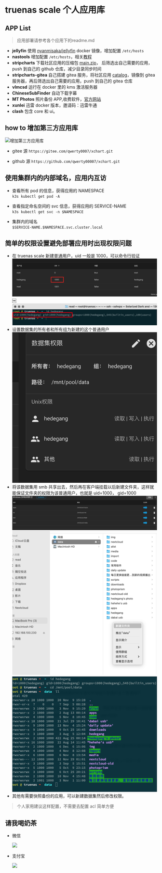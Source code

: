 # truenas scale 个人应用库

## APP List

> 应用部署请参考各个应用下的readme.md

- **jellyfin** 使用 [nyanmisaka/jellyfin](https://hub.docker.com/r/nyanmisaka/jellyfin) docker 镜像，增加配置 `/etc/hosts`
- **nastools** 增加配置 `/etc/hosts`，相关[教程](https://gitee.com/qwerty0007/xchart/blob/main/stable/nastools/readme.md)
- **stripcharts** 下载社区应用的压缩包 [main.zip](https://github.com/truecharts/catalog/archive/refs/heads/main.zip)， 后筛选出自己需要的应用，push 到自己的 github 仓库，减少目录同步时间
- **stripcharts-gitea** 自己搭建 gitea 服务，将社区应用 [catalog](https://github.com/truecharts/catalog.git)，镜像到 gitea 服务器，再后筛选出自己需要的应用，push 到自己的 gitea 仓库
- **vlmcsd** 运行在 docker 里的 kms 激活服务器
- **ChineseSubFinder** 自动下载字幕
- **MT Photos** 照片备份 APP,收费软件，[官方网站](https://mtmt.tech/)
- **xunlei** 迅雷 docker 版本，邀请码：迅雷牛通
- **clash** 包含 core 和 ui。

## how to 增加第三方应用库

  ![增加第三方应用库](https://gitee.com/qwerty0007/xchart/raw/main/assets/add.png)

- gitee 源
  `https://gitee.com/qwerty0007/xchart.git`

- github 源
  `https://github.com/qwerty00007/xchart.git`

## 使用集群内的内部域名，应用内互访

- 查看所有 pod 的信息，获得应用的 NAMESPACE<br>`k3s kubectl get pod -A` 

- 查看指定命名空间的 svc 信息，获得应用的 SERVICE-NAME<br>`k3s kubectl get svc -n $NAMESPACE`

- 集群内的域名<br>`$SERVICE-NAME.$NAMESPACE.svc.cluster.local`

## 简单的权限设置避免部署应用时出现权限问题

- 在 truenas scale 新建普通用户，uid 一般是 1000，可以命令行验证
  ![图片](assets/IMG_16.jpg)
 ￼![图片](assets/IMG_17.jpg)
- 设置数据集的所有者和所有组为新建的这个普通用户
  ![图片](assets/IMG_18.png)
- 将该数据集用 smb 共享出去，然后再在客户端挂载以后新建文件夹，这样就能保证文件夹的权限为该普通用户，也就是 uid=1000， gid=1000
  ![图片](assets/IMG_19.png)
  ![图片](assets/IMG_20.png)
  ![图片](assets/IMG_21.png)
- 其他有需要快照备份的应用，可以新建数据集然后修改权限。

> 个人家用建议这样配置，不需要去配置 acl 简单方便


## 请我喝奶茶
- 微信

  ![](https://gitee.com/qwerty0007/xchart/raw/main/assets/wechat.jpg)

- 支付宝

  ![](https://gitee.com/qwerty0007/xchart/raw/main/assets/alipay.jpg)